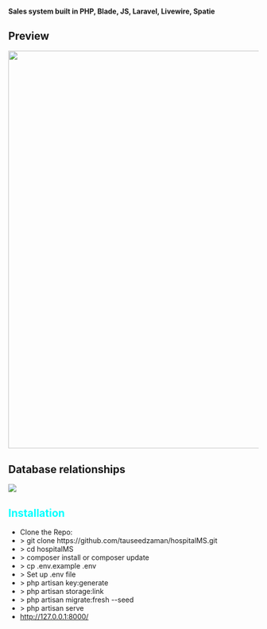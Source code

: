 <h4> Sales system built in PHP, Blade, JS, Laravel, Livewire, Spatie</h4>

<h2> Preview</h2>
<img src="https://i.imgur.com/wsur4LW.png"  width="800" >

<h2> Database relationships</h2>
<img src="https://i.imgur.com/YNNikoD.png">

<h2 style="color:cyan">Installation</h2>
<ul>
    <li>Clone the Repo: <br> </li>
    <li style=""> > git clone https://github.com/tauseedzaman/hospitalMS.git</li>
    <li> > cd hospitalMS</li>
    <li> > composer install or composer update</li>
    <li> > cp .env.example .env</li>
    <li> > Set up .env file</li>
    <li> > php artisan key:generate</li>
    <li> > php artisan storage:link</li>
    <li> > php artisan migrate:fresh --seed</li>
    <li> > php artisan serve</li>
    <li> <a href="http://127.0.0.1:8000/">http://127.0.0.1:8000/</a> </li>
    </ul>
